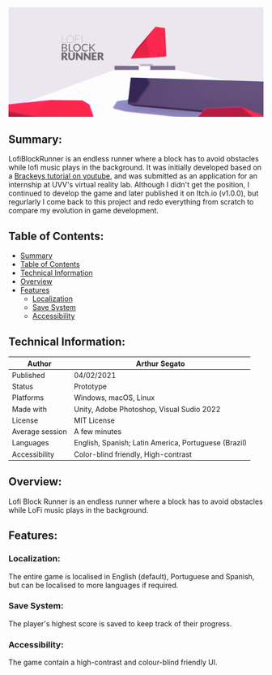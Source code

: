 ![Screenshot of the game, where a red block breaks into pieces after coming into contact with an obstacle, with the title of the game written over it](https://raw.githubusercontent.com/ArthurSegato/LofiBlockRunner/main/WideCover.png)
## Summary:
LofiBlockRunner is an endless runner where a block has to avoid obstacles while lofi music plays in the background. It was initially developed based on a [Brackeys tutorial on youtube](https://www.youtube.com/watch?v=j48LtUkZRjU&list=PLPV2KyIb3jR5QFsefuO2RlAgWEz6EvVi6), and was submitted as an application for an internship at UVV's virtual reality lab. Although I didn't get the position, I continued to develop the game and later published it on Itch.io (v1.0.0), but regurlarly I come back to this project and redo everything from scratch to compare my evolution in game development.

## Table of Contents:
- [Summary](#summary)
- [Table of Contents](#table-of-contents)
- [Technical Information](#technical-information)
- [Overview](#overview)
- [Features](#features)
  * [Localization](#localization)
  * [Save System](#save-system)
  * [Accessibility](#accessibility)

## Technical Information:

| Author          | Arthur Segato                                        |
| --------------- | ---------------------------------------------------- |
| Published       | 04/02/2021                                           |
| Status          | Prototype                                            |
| Platforms       | Windows, macOS, Linux                                |
| Made with       | Unity, Adobe Photoshop, Visual Sudio 2022            |
| License         | MIT License                                          |
| Average session | A few minutes                                        |
| Languages       | English, Spanish; Latin America, Portuguese (Brazil) |
| Accessibility   | Color-blind friendly, High-contrast                  |

## Overview:

Lofi Block Runner is an endless runner where a block has to avoid obstacles while LoFi music plays in the background.

## Features:

### Localization:

The entire game is localised in English (default), Portuguese and Spanish, but can be localised to more languages if required.

### Save System:

The player's highest score is saved to keep track of their progress.

### Accessibility:

The game contain a high-contrast and colour-blind friendly UI.
